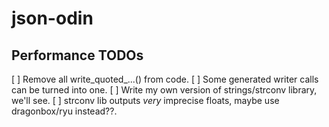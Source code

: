 # json-odin


## Performance TODOs
[ ] Remove all write_quoted_...() from code.
[ ] Some generated writer calls can be turned into one.
[ ] Write my own version of strings/strconv library, we'll see.
[ ] strconv lib outputs _very_ imprecise floats, maybe use dragonbox/ryu instead??.